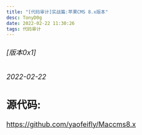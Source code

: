 ```yaml
---
title: "[代码审计]实战篇:苹果CMS 8.x版本"
desc: TonyD0g
date: 2022-02-22 11:30:26
tags: 代码审计
---
```

<font size=4 >

###### [版本0x1] 
###### 2022-02-22

## 源代码:
https://github.com/yaofeifly/Maccms8.x



</font>